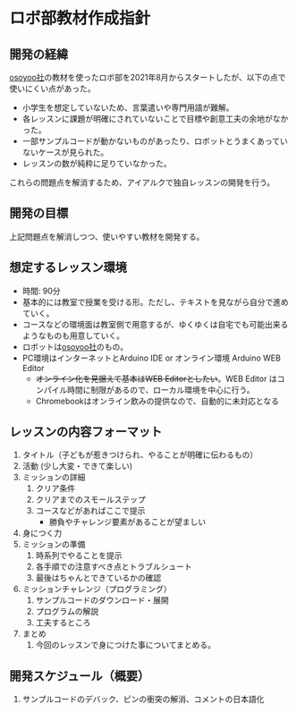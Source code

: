 # ロボ部教材作成指針

## 開発の経緯

[osoyoo社](https://osoyoo.com/ja/2020/05/12/v2-1-robot-car-kit-for-arduino-tutorial-introduction/)の教材を使ったロボ部を2021年8月からスタートしたが、以下の点で使いにくい点があった。

- 小学生を想定していないため、言葉遣いや専門用語が難解。
- 各レッスンに課題が明確にされていないことで目標や創意工夫の余地がなかった。
- 一部サンプルコードが動かないものがあったり、ロボットとうまくあっていないケースが見られた。
- レッスンの数が純粋に足りていなかった。

これらの問題点を解消するため、アイアルクで独自レッスンの開発を行う。

## 開発の目標

上記問題点を解消しつつ、使いやすい教材を開発する。

## 想定するレッスン環境

- 時間: 90分
- 基本的には教室で授業を受ける形。ただし、テキストを見ながら自分で進めていく。
- コースなどの環境面は教室側で用意するが、ゆくゆくは自宅でも可能出来るようなものも用意していく。
- ロボットは[osoyoo社](https://osoyoo.com/ja/2020/05/12/v2-1-robot-car-kit-for-arduino-tutorial-introduction/)のもの。
- PC環境はインターネットとArduino IDE or オンライン環境 Arduino WEB Editor
  - ~~オンライン化を見据えて基本はWEB Editorとしたい~~。WEB Editor はコンパイル時間に制限があるので、ローカル環境を中心に行う。
  - Chromebookはオンライン飲みの提供なので、自動的に未対応となる

## レッスンの内容フォーマット

1. タイトル（子どもが惹きつけられ、やることが明確に伝わるもの）
1. 活動 (少し大変・できて楽しい)
1. ミッションの詳細
    1. クリア条件
    1. クリアまでのスモールステップ
    1. コースなどがあればここで提示
       - 勝負やチャレンジ要素があることが望ましい
1. 身につく力
1. ミッションの準備
    1. 時系列でやることを提示
    1. 各手順での注意すべき点とトラブルシュート
    1. 最後はちゃんとできているかの確認
1. ミッションチャレンジ（プログラミング）
    1. サンプルコードのダウンロード・展開
    1. プログラムの解説
    1. 工夫するところ
1. まとめ
    1. 今回のレッスンで身につけた事についてまとめる。

## 開発スケジュール（概要）

1. サンプルコードのデバック、ピンの衝突の解消、コメントの日本語化

